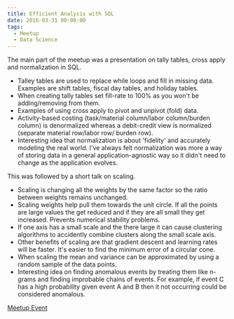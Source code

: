 ```yaml
---
title: Efficient Analysis with SQL
date: 2016-03-31 00:00:00
tags:
  - Meetup
  - Data Science
---
```

The main part of the meetup was a presentation on tally tables, cross apply and normalization in SQL.  
- Talley tables are used to replace while loops and fill in missing data.  Examples are shift tables, fiscal day tables, and holiday tables.
- When creating tally tables set fill-rate to 100% as you won't be adding/removing from them.
- Examples of using cross apply to pivot and unpivot (fold) data.
- Activity-based costing (task/material column/labor column/burden column) is denormalized whereas a debit-credit view is normalized (separate material row/labor row/ burden row).
- Interesting idea that normalization is about 'fidelity' and accurately modeling the real world.  I've always felt normalization was more a way of storing data in a general application-agnostic way so it didn't need to change as the application evolves.

This was followed by a short talk on scaling.
- Scaling is changing all the weights by the same factor so the ratio between weights remains unchanged.
- Scaling weights help pull them towards the unit circle.  If all the points are large values the get reduced and if they are all small they get increased.  Prevents numerical stability problems.
- If one axis has a small scale and the there large it can cause clustering algorithms to accidently combine clusters along the small scale axis.
- Other benefits of scaling are that gradient descent and learning rates will be faster.  It's easier to find the minimum error of a circular cone.
- When scaling the mean and variance can be approximated by using a random sample of the data points.
- Interesting idea on finding anomalous events by treating them like n-grams and finding improbable chains of events.  For example, if event C has a high probability given event A and B then it not occurring could be considered anomalous.

[Meetup Event](http://www.meetup.com/Waterloo-Data-Science/events/229944024/)